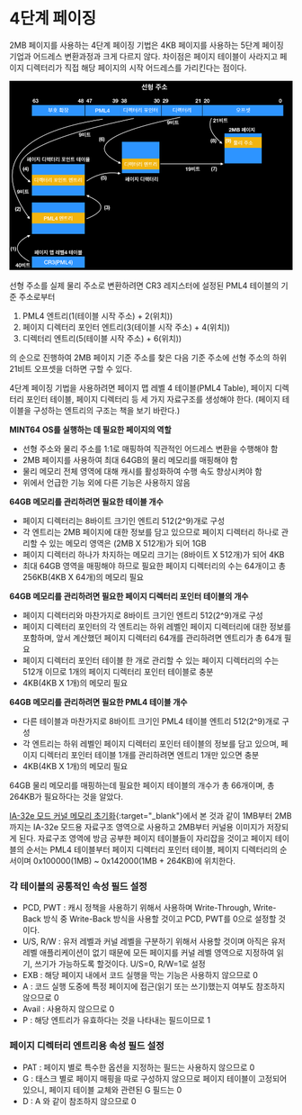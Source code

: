 # 4단계 페이징

2MB 페이지를 사용하는 4단계 페이징 기법은 4KB 페이지를 사용하는 5단계 페이징 기업과 어드레스 변환과정과 크게 다르지 않다.
차이점은 페이지 테이블이 사라지고 페이지 디렉터리가 직접 해당 페이지의 시작 어드레스를 가리킨다는 점이다.

![4 depth paging](/contents/dev/2020/04/21/image/os-study-19-1.png)

선형 주소를 실제 물리 주소로 변환하려면 CR3 레지스터에 설정된 PML4 테이블의 기준 주소로부터 

1. PML4 엔트리(1(테이블 시작 주소) + 2(위치))
2. 페이지 디렉터리 포인터 엔트리(3(테이블 시작 주소) + 4(위치))
3. 디렉터리 엔트리(5(테이블 시작 주소) + 6(위치))

의 순으로 진행하여 2MB 페이지 기준 주소를 찾은 다음 기준 주소에 선형 주소의 하위 21비트 오프셋을 더하면 구할 수 있다.

4단계 페이징 기법을 사용하려면 페이지 맵 레벨 4 테이블(PML4 Table), 페이지 디렉터리 포인터 테이블, 페이지 디렉터리 등 세 가지 자료구조를 생성해야 한다.
(페이지 테이블을 구성하는 엔트리의 구조는 책을 보기 바란다.)

**MINT64 OS를 실행하는 데 필요한 페이지의 역할**

- 선형 주소와 물리 주소를 1:1로 매핑하여 직관적인 어드레스 변환을 수행해야 함
- 2MB 페이지를 사용하여 최대 64GB의 물리 메모리를 매핑해야 함
- 물리 메모리 전체 영역에 대해 캐시를 활성화하여 수행 속도 향상시켜야 함
- 위에서 언급한 기능 외에 다른 기능은 사용하지 않음

**64GB 메모리를 관리하려면 필요한 테이블 개수**

- 페이지 디렉터리는 8바이트 크기인 엔트리 512(2^9)개로 구성
- 각 엔트리는 2MB 페이지에 대한 정보를 담고 있으므로 페이지 디렉터리 하나로 관리할 수 있는 메모리 영역은 (2MB X 512개)가 되어 1GB
- 페이지 디렉터리 하나가 차지하는 메모리 크기는 (8바이트 X 512개)가 되어 4KB
- 최대 64GB 영역을 매핑해야 하므로 필요한 페이지 디렉터리의 수는 64개이고 총 256KB(4KB X 64개)의 메모리 필요

**64GB 메모리를 관리하려면 필요한 페이지 디렉터리 포인터 테이블의 개수**

- 페이지 디렉터리와 마찬가지로 8바이트 크기인 엔트리 512(2^9)개로 구성
- 페이지 디렉터리 포인터의 각 엔트리는 하위 레벨인 페이지 디렉터리에 대한 정보를 포함하며, 앞서 계산했던 페이지 디렉터리 64개를 관리하려면 엔트리가 총 64개 필요
- 페이지 디렉터리 포인터 테이블 한 개로 관리할 수 있는 페이지 디렉터리의 수는 512개 이므로 1개의 페이지 디렉터리 포인터 테이블로 충분
- 4KB(4KB X 1개)의 메모리 필요

**64GB 메모리를 관리하려면 필요한 PML4 테이블 개수**

- 다른 테이블과 마찬가지로 8바이트 크기인 PML4 테이블 엔트리 512(2^9)개로 구성
- 각 엔트리는 하위 레벨인 페이지 디렉터리 포인터 테이블의 정보를 담고 있으며, 페이지 디렉터리 포인터 테이블 1개를 관리하려면 엔트리 1개만 있으면 충분
- 4KB(4KB X 1개)의 메모리 필요

64GB 물리 메모리를 매핑하는데 필요한 페이지 테이블의 개수가 총 66개이며, 총 264KB가 필요하다는 것을 알았다.

[IA-32e 모드 커널 메모리 초기화](https://knero.github.io/#/contents?path=/contents/dev/2020/04/17/os-study-16.md&date=2020.04.17&page=1){:target="_blank"}에서 본 것과 같이 1MB부터 2MB까지는 IA-32e 모드용 자료구조 영역으로 사용하고 2MB부터 커널용 이미지가 저장되게 된다. 
자료구조 영역에 방금 공부한 페이지 테이블들이 자리잡을 것이고 페이지 테이블의 순서는 PML4 테이블부터 페이지 디렉터리 포인터 테이블, 페이지 디렉터리의 순서이며 
0x100000(1MB) ~ 0x142000(1MB + 264KB)에 위치한다.

### 각 테이블의 공통적인 속성 필드 설정

- PCD, PWT : 캐시 정책을 사용하기 위해서 사용하며 Write-Through, Write-Back 방식 중 Write-Back 방식을 사용할 것이고 PCD, PWT를 0으로 설정할 것이다.
- U/S, R/W : 유저 레벨과 커널 레벨을 구분하기 위해서 사용할 것이며 아직은 유저 레벨 애플리케이션이 없기 때문에 모든 페이지를 커널 레벨 영역으로 지정하여 읽기, 쓰기가 가능하도록 할것이다. U/S=0, R/W=1로 설정
- EXB : 해당 페이지 내에서 코드 실행을 막는 기능은 사용하지 않으므로 0
- A : 코드 실행 도중에 특정 페이지에 접근(읽기 또는 쓰기)했는지 여부도 참조하지 않으므로 0
- Avail : 사용하지 않으므로 0
- P : 해당 엔트리가 유효하다는 것을 나타내는 필드이므로 1

### 페이지 디렉터리 엔트리용 속성 필드 설정

- PAT : 페이지 별로 특수한 옵션을 지정하는 필드는 사용하지 않으므로 0
- G : 태스크 별로 페이지 매핑을 따로 구성하지 않으므로 페이지 테이블이 고정되어 있으니, 페이지 테이블 교체와 관련된 G 필드는 0
- D : A 와 같이 참조하지 않으므로 0
